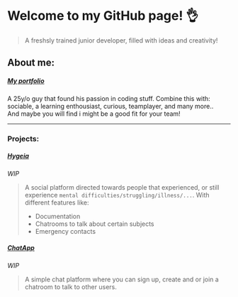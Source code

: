 # Welcome to my GitHub page! 👌
> A freshsly trained junior developer, filled with ideas and creativity!   
   
## About me:
##### [My portfolio](https://basile-and-code.herokuapp.com/)
A 25y/o guy that found his passion in coding stuff. Combine this with: sociable, a learning enthousiast, curious, teamplayer, and many more..   
And maybe you will find i might be a good fit for your team!   
   
---   
   
### Projects:
##### [Hygeia](https://github.com/maureenoldyck/hygeia)   
*WIP*   
> A social platform directed towards people that experienced, or still experience `mental difficulties/struggling/illness/...`. With different features like:   
> * Documentation   
> * Chatrooms to talk about certain subjects   
> * Emergency contacts
   
##### [ChatApp](https://github.com/basileLeroy/ChatApp)   
*WIP*   
> A simple chat platform where you can sign up, create and or join a chatroom to talk to other users.
